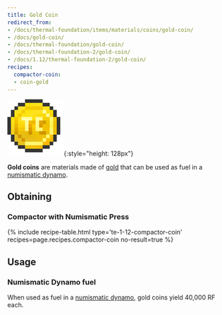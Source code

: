 ```yaml
---
title: Gold Coin
redirect_from:
- /docs/thermal-foundation/items/materials/coins/gold-coin/
- /docs/gold-coin/
- /docs/thermal-foundation/gold-coin/
- /docs/thermal-foundation-2/gold-coin/
- /docs/1.12/thermal-foundation-2/gold-coin/
recipes:
  compactor-coin:
  - coin-gold
---
```


![Gold coin](/assets/images/thermal-foundation-2/coin-gold.png){:style="height: 128px"}


**Gold coins** are materials made of
[gold](https://minecraft.wiki/w/Gold_Ingot) that can be used as fuel in a
[numismatic dynamo](../../thermal-expansion/numismatic-dynamo/).


Obtaining
---------

### Compactor with Numismatic Press
{% include recipe-table.html type='te-1-12-compactor-coin' recipes=page.recipes.compactor-coin no-result=true %}


Usage
-----

### Numismatic Dynamo fuel
When used as fuel in a [numismatic dynamo](../../thermal-expansion/numismatic-dynamo/), gold coins
yield 40,000 RF each.
